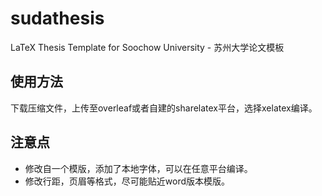 # sudathesis
LaTeX Thesis Template for Soochow University - 苏州大学论文模板

## 使用方法
下载压缩文件，上传至overleaf或者自建的sharelatex平台，选择xelatex编译。

## 注意点
- 修改自一个模版，添加了本地字体，可以在任意平台编译。
- 修改行距，页眉等格式，尽可能贴近word版本模版。
